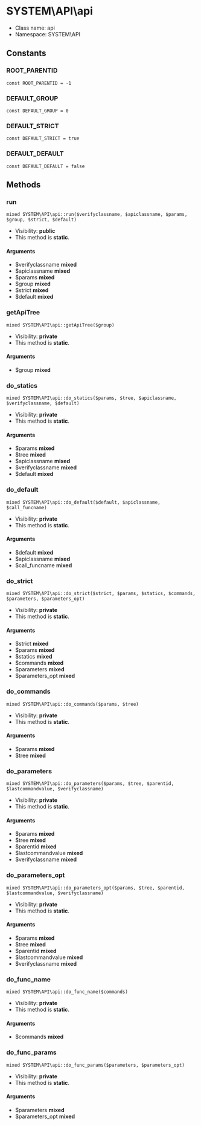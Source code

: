SYSTEM\API\api
===============






* Class name: api
* Namespace: SYSTEM\API



Constants
----------


### ROOT_PARENTID

    const ROOT_PARENTID = -1





### DEFAULT_GROUP

    const DEFAULT_GROUP = 0





### DEFAULT_STRICT

    const DEFAULT_STRICT = true





### DEFAULT_DEFAULT

    const DEFAULT_DEFAULT = false







Methods
-------


### run

    mixed SYSTEM\API\api::run($verifyclassname, $apiclassname, $params, $group, $strict, $default)





* Visibility: **public**
* This method is **static**.


#### Arguments
* $verifyclassname **mixed**
* $apiclassname **mixed**
* $params **mixed**
* $group **mixed**
* $strict **mixed**
* $default **mixed**



### getApiTree

    mixed SYSTEM\API\api::getApiTree($group)





* Visibility: **private**
* This method is **static**.


#### Arguments
* $group **mixed**



### do_statics

    mixed SYSTEM\API\api::do_statics($params, $tree, $apiclassname, $verifyclassname, $default)





* Visibility: **private**
* This method is **static**.


#### Arguments
* $params **mixed**
* $tree **mixed**
* $apiclassname **mixed**
* $verifyclassname **mixed**
* $default **mixed**



### do_default

    mixed SYSTEM\API\api::do_default($default, $apiclassname, $call_funcname)





* Visibility: **private**
* This method is **static**.


#### Arguments
* $default **mixed**
* $apiclassname **mixed**
* $call_funcname **mixed**



### do_strict

    mixed SYSTEM\API\api::do_strict($strict, $params, $statics, $commands, $parameters, $parameters_opt)





* Visibility: **private**
* This method is **static**.


#### Arguments
* $strict **mixed**
* $params **mixed**
* $statics **mixed**
* $commands **mixed**
* $parameters **mixed**
* $parameters_opt **mixed**



### do_commands

    mixed SYSTEM\API\api::do_commands($params, $tree)





* Visibility: **private**
* This method is **static**.


#### Arguments
* $params **mixed**
* $tree **mixed**



### do_parameters

    mixed SYSTEM\API\api::do_parameters($params, $tree, $parentid, $lastcommandvalue, $verifyclassname)





* Visibility: **private**
* This method is **static**.


#### Arguments
* $params **mixed**
* $tree **mixed**
* $parentid **mixed**
* $lastcommandvalue **mixed**
* $verifyclassname **mixed**



### do_parameters_opt

    mixed SYSTEM\API\api::do_parameters_opt($params, $tree, $parentid, $lastcommandvalue, $verifyclassname)





* Visibility: **private**
* This method is **static**.


#### Arguments
* $params **mixed**
* $tree **mixed**
* $parentid **mixed**
* $lastcommandvalue **mixed**
* $verifyclassname **mixed**



### do_func_name

    mixed SYSTEM\API\api::do_func_name($commands)





* Visibility: **private**
* This method is **static**.


#### Arguments
* $commands **mixed**



### do_func_params

    mixed SYSTEM\API\api::do_func_params($parameters, $parameters_opt)





* Visibility: **private**
* This method is **static**.


#### Arguments
* $parameters **mixed**
* $parameters_opt **mixed**


